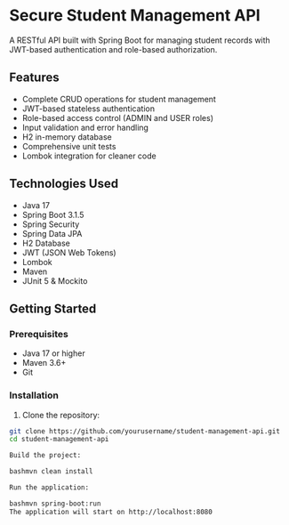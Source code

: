 # Secure Student Management API

A RESTful API built with Spring Boot for managing student records with JWT-based authentication and role-based authorization.

## Features

- Complete CRUD operations for student management
- JWT-based stateless authentication
- Role-based access control (ADMIN and USER roles)
- Input validation and error handling
- H2 in-memory database
- Comprehensive unit tests
- Lombok integration for cleaner code

## Technologies Used

- Java 17
- Spring Boot 3.1.5
- Spring Security
- Spring Data JPA
- H2 Database
- JWT (JSON Web Tokens)
- Lombok
- Maven
- JUnit 5 & Mockito

## Getting Started

### Prerequisites

- Java 17 or higher
- Maven 3.6+
- Git

### Installation

1. Clone the repository:
```bash
git clone https://github.com/yourusername/student-management-api.git
cd student-management-api

Build the project:

bashmvn clean install

Run the application:

bashmvn spring-boot:run
The application will start on http://localhost:8080
